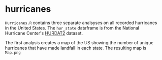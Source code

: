 # hurricanes

`Hurricanes.R` contains three separate analsyses on all recorded hurricanes in the United States. The `hur_state` dataframe is from the National Hurricane Center's [HURDAT2](https://www.nhc.noaa.gov/data/hurdat/hurdat2-format-nov2019.pdf) dataset.

The first analysis creates a map of the US showing the number of unique hurricanes that have made landfall in each state. The resulting map is `Map.png`
